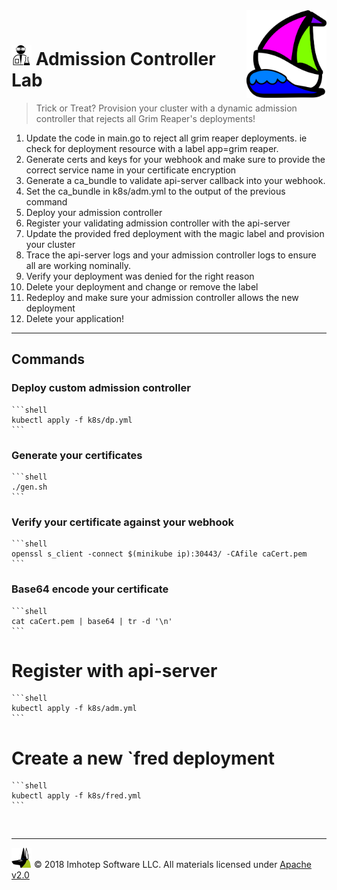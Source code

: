 <img src="../assets/k8sland.png" align="right" width="128" height="auto"/>

<br/>

# <img src="../assets/lab.png" width="32" height="auto"/> Admission Controller Lab

> Trick or Treat? Provision your cluster with a dynamic admission controller
> that rejects all Grim Reaper's deployments!

1. Update the code in main.go to reject all grim reaper deployments. ie
   check for deployment resource with a label app=grim reaper.
2. Generate certs and keys for your webhook and make sure to provide the correct
   service name in your certificate encryption
3. Generate a ca_bundle to validate api-server callback into your webhook.
4. Set the ca_bundle in k8s/adm.yml to the output of the previous command
5. Deploy your admission controller
6. Register your validating admission controller with the api-server
7. Update the provided fred deployment with the magic label and provision your cluster
8. Trace the api-server logs and your admission controller logs to ensure all
   are working nominally.
9. Verify your deployment was denied for the right reason
10. Delete your deployment and change or remove the label
11. Redeploy and make sure your admission controller allows the new deployment
12. Delete your application!

---
## Commands

### Deploy custom admission controller

    ```shell
    kubectl apply -f k8s/dp.yml
    ```

### Generate your certificates

    ```shell
    ./gen.sh
    ```

### Verify your certificate against your webhook

    ```shell
    openssl s_client -connect $(minikube ip):30443/ -CAfile caCert.pem
    ```

### Base64 encode your certificate

    ```shell
    cat caCert.pem | base64 | tr -d '\n'
    ```

# Register with api-server

    ```shell
    kubectl apply -f k8s/adm.yml
    ```

# Create a new `fred deployment

    ```shell
    kubectl apply -f k8s/fred.yml
    ```


<br/>

---
<img src="../assets/imhotep_logo.png" width="32" height="auto"/> © 2018 Imhotep Software LLC.
All materials licensed under [Apache v2.0](http://www.apache.org/licenses/LICENSE-2.0)